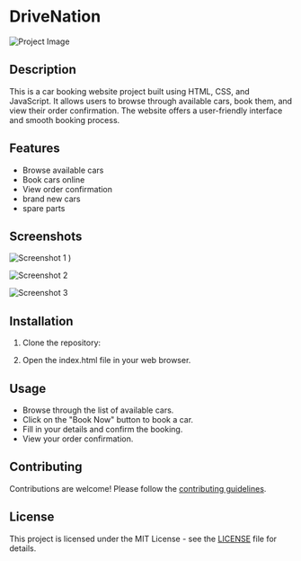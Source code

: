 # DriveNation

![Project Image](images/home.png)

## Description

This is a car booking website project built using HTML, CSS, and JavaScript. It allows users to browse through available cars, book them, and view their order confirmation. The website offers a user-friendly interface and smooth booking process.

## Features

- Browse available cars
- Book cars online
- View order confirmation
- brand new cars
- spare parts

## Screenshots

![Screenshot 1](images/tl.png)
)

![Screenshot 2](images/tah.png)

![Screenshot 3](images/th.png)

## Installation

1. Clone the repository:

2. Open the index.html file in your web browser.

## Usage

- Browse through the list of available cars.
- Click on the "Book Now" button to book a car.
- Fill in your details and confirm the booking.
- View your order confirmation.

## Contributing

Contributions are welcome! Please follow the [contributing guidelines](CONTRIBUTING.md).

## License

This project is licensed under the MIT License - see the [LICENSE](LICENSE) file for details.
